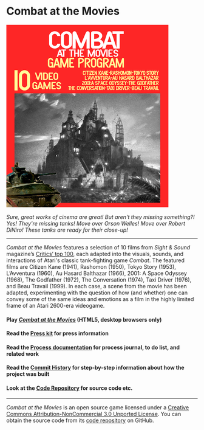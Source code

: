 # Combat at the Movies

[![Splash](press/images/combat-at-the-movies-splash.png)](https://pippinbarr.github.io/combat-at-the-movies)

*Sure, great works of cinema are great! But aren't they missing something?! Yes! They're missing tanks! Move over Orson Welles! Move over Robert DiNiro! These tanks are ready for their close-up!*

---

_Combat at the Movies_ features a selection of 10 films from *Sight & Sound* magazine’s [Critics’ top 100](https://www2.bfi.org.uk/films-tv-people/sightandsoundpoll2012/critics), each adapted into the visuals, sounds, and interactions of Atari's classic tank-fighting game *Combat*. The featured films are Citizen Kane (1941), Rashomon (1950), Tokyo Story (1953), L’Avventura (1960), Au Hasard Balthazar (1966), 2001: A Space Odyssey (1968), The Godfather (1972), The Conversation (1974), Taxi Driver (1976), and Beau Travail (1999). In each case, a scene from the movie has been adapted, experimenting with the question of how (and whether) one can convey some of the same ideas and emotions as a film in the highly limited frame of an Atari 2600-era videogame.

#### Play [*Combat at the Movies*](https://pippinbarr.github.io/combat-at-the-movies) (HTML5, desktop browsers only)
#### Read the [Press kit](https://github.com/pippinbarr/combat-at-the-movies/blob/master/press/README.md) for press information
#### Read the [Process documentation](https://github.com/pippinbarr/combat-at-the-movies/blob/master/process/README.md) for process journal, to do list, and related work
#### Read the [Commit History](https://github.com/pippinbarr/combat-at-the-movies/commits/master) for step-by-step information about how the project was built
#### Look at the [Code Repository](https://github.com/pippinbarr/combat-at-the-movies) for source code etc.

---

_Combat at the Movies_ is an open source game licensed under a [Creative Commons Attribution-NonCommercial 3.0 Unported License](http://creativecommons.org/licenses/by-nc/3.0/). You can obtain the source code from its [code repository](https://github.com/pippinbarr/combat-at-the-movies) on GitHub.
